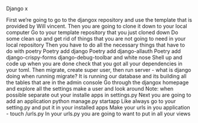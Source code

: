 Django x

First we’re going to go to the djangox repository and use the template that is provided by 
Will vincent.
Then you are going to clone it down to your local computer
Go to your template repository that you just cloned down
Do some clean up and get rid of things that you are not going to need in your local repository
Then you have to do all the necessary things that have to do with poetry 
Poetry add django
Poetry add django-allauth
Poetry add django-crispy-forms django-debug-toolbar and white nose
Shell up and code up when you are done check that you got all your dependencies in your toml. 
Then migrate, create super user, then run server - what is django doing when running migrate? It is running our database and its building all the tables that are in the admin console
Go through the djangox homepage and explore all the settings make a user and look around
Note: when possible separate out your installe apps in settings.py
Next you are going to add an application python manage.py startapp <your-app>
Like always go to your setting.py and put it in your installed apps
Make your urls in you application - touch <app-name>/urls.py
In your urls.py you are going to want to put in all your views
